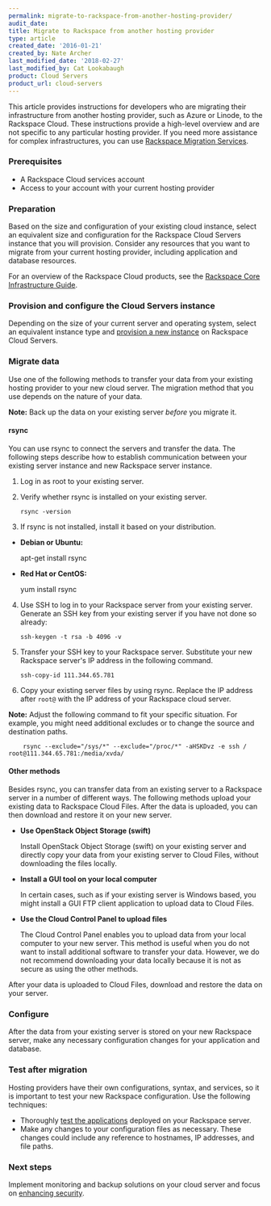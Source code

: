 ```yaml
---
permalink: migrate-to-rackspace-from-another-hosting-provider/
audit_date:
title: Migrate to Rackspace from another hosting provider
type: article
created_date: '2016-01-21'
created_by: Nate Archer
last_modified_date: '2018-02-27'
last_modified_by: Cat Lookabaugh
product: Cloud Servers
product_url: cloud-servers
---
```


This article provides instructions for developers who are migrating their infrastructure from another hosting provider, such as Azure or Linode, to the Rackspace Cloud. These instructions provide a high-level overview and are not specific to any particular hosting provider. If you need more assistance for complex infrastructures, you can use [Rackspace Migration Services](https://www.rackspace.com/migration).

### Prerequisites

-   A Rackspace Cloud services account
-   Access to your account with your current hosting provider

### Preparation

Based on the size and configuration of your existing cloud instance, select an equivalent size and configuration for the Rackspace Cloud Servers instance that you will provision. Consider any resources that you want to migrate from your current hosting provider, including application and database resources.

For an overview of the Rackspace Cloud products, see the [Rackspace Core Infrastructure Guide](https://developer.rackspace.com/docs/user-guides/infrastructure/cloud-intro/cloud-tour/).

### Provision and configure the Cloud Servers instance

Depending on the size of your current server and operating system, select an equivalent instance type and [provision a new instance](/how-to/create-a-cloud-server) on Rackspace Cloud Servers.

### Migrate data

Use one of the following methods to transfer your data from your existing hosting provider to your new cloud server. The migration method that you use depends on the nature of your data.

**Note:** Back up the data on your existing server *before* you migrate it.

#### rsync

You can use rsync to connect the servers and transfer the data. The following steps describe how to establish communication between your existing server instance and new Rackspace server instance.

1.  Log in as root to your existing server.
2.  Verify whether rsync is installed on your existing server.

        rsync -version

3.  If rsync is not installed, install it based on your distribution.

   - **Debian or Ubuntu:**

        apt-get install rsync

   - **Red Hat or CentOS:**

        yum install rsync

4.  Use SSH to log in to your Rackspace server from your existing server. Generate an SSH key from your existing server if you have not done so already:

        ssh-keygen -t rsa -b 4096 -v

5.  Transfer your SSH key to your Rackspace server. Substitute your new Rackspace server's IP address in the following command.

        ssh-copy-id 111.344.65.781

6.  Copy your existing server files by using rsync. Replace the IP address after `root@` with the IP address of your Rackspace cloud server.

   **Note:** Adjust the following command to fit your specific situation. For example, you might need additional excludes or to change the source and destination paths.

        rsync --exclude="/sys/*" --exclude="/proc/*" -aHSKDvz -e ssh / root@111.344.65.781:/media/xvda/


#### Other methods

Besides rsync, you can transfer data from an existing server to a Rackspace server in a number of different ways. The following methods upload your existing data to Rackspace Cloud Files. After the data is uploaded, you can then download and restore it on your new server.

-   **Use OpenStack Object Storage (swift)**

    Install OpenStack Object Storage (swift) on your existing server and directly copy your data from your existing server to Cloud Files, without
    downloading the files locally.

-   **Install a GUI tool on your local computer**

    In certain cases, such as if your existing server is Windows based, you might
    install a GUI FTP client application to upload data to Cloud Files.

-   **Use the Cloud Control Panel to upload files**

    The Cloud Control Panel enables you to upload data from your local
    computer to your new server. This method is useful when you do not
    want to install additional software to transfer your data. However,
    we do not recommend downloading your data locally because it is not
    as secure as using the other methods.

After your data is uploaded to Cloud Files, download and restore the
data on your server.

### Configure

After the data from your existing server is stored on your new Rackspace server,
make any necessary configuration changes for your application and
database.

### Test after migration

Hosting providers have their own configurations, syntax, and services, so it is important to test your new Rackspace configuration. Use the following techniques:

-   Thoroughly [test the applications](/how-to/application-and-load-testing-guidelines) deployed on your Rackspace server.
-   Make any changes to your configuration files as necessary. These changes could include any reference to hostnames, IP addresses, and file paths.

### Next steps

Implement monitoring and backup solutions on your cloud server and focus on [enhancing security](/how-to/configuring-basic-security).
